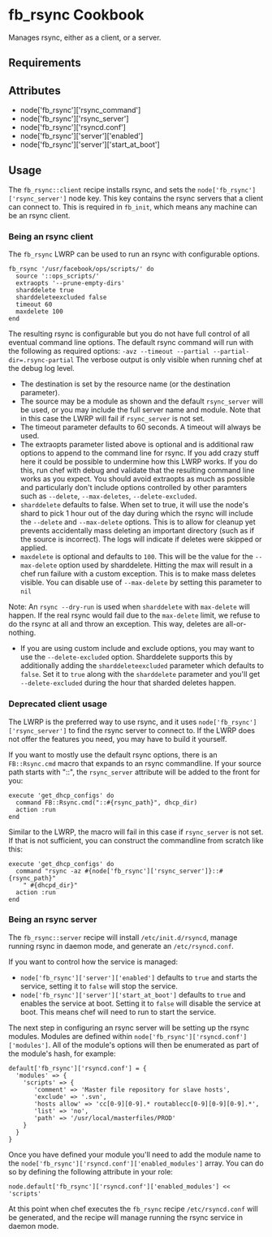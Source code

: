 fb_rsync Cookbook
====================
Manages rsync, either as a client, or a server.

Requirements
------------

Attributes
----------
* node['fb_rsync']['rsync_command']
* node['fb_rsync']['rsync_server']
* node['fb_rsync']['rsyncd.conf']
* node['fb_rsync']['server']['enabled']
* node['fb_rsync']['server']['start_at_boot']

Usage
-----
The `fb_rsync::client` recipe installs rsync, and sets the
`node['fb_rsync']['rsync_server']` node key. This key contains the rsync
servers that a client can connect to. This is required in `fb_init`, which
means any machine can be an rsync client.

### Being an rsync client
The `fb_rsync` LWRP can be used to run an rsync with configurable options.

```
fb_rsync '/usr/facebook/ops/scripts/' do
  source '::ops_scripts/'
  extraopts '--prune-empty-dirs'
  sharddelete true
  sharddeleteexcluded false
  timeout 60
  maxdelete 100
end
```

The resulting rsync is configurable but you do not have full control of all
eventual command line options. The default rsync command will run with the
following as required options:
`-avz --timeout --partial --partial-dir=.rsync-partial`
The verbose output is only visible when running chef at the debug log level.

* The destination is set by the resource name (or the destination parameter).
* The source may be a module as shown and the default `rsync_server` will be
used, or you may include the full server name and module. Note that in this
case the LWRP will fail if `rsync_server` is not set.
* The timeout parameter defaults to 60 seconds. A timeout will always be used.
* The extraopts parameter listed above is optional and is additional raw
options to append to the command line for rsync. If you add crazy stuff here
it could be possible to undermine how this LWRP works. If you do this, run chef
with debug and validate that the resulting command line works as you expect.
You should avoid extraopts as much as possible and particularly don't include
options controlled by other paramters such as `--delete`, `--max-deletes`,
`--delete-excluded`.
* `sharddelete` defaults to false. When set to true, it will use the node's
shard to pick 1 hour out of the day during which the rsync will include the
`--delete` and `--max-delete` options. This is to allow for cleanup yet
prevents accidentally mass deleting an important directory (such as if the
source is incorrect). The logs will indicate if deletes were skipped or
applied.
* `maxdelete` is optional and defaults to `100`. This will be the value for the
`--max-delete` option used by sharddelete. Hitting the max will result in a
chef run failure with a custom exception. This is to make mass deletes visible.
You can disable use of `--max-delete` by setting this parameter to `nil`

Note: An `rsync --dry-run` is used when `sharddelete` with `max-delete` will
happen. If the real rsync would fail due to the `max-delete` limit, we refuse
to do the rsync at all and throw an exception. This way, deletes are
all-or-nothing.

* If you are using custom include and exclude options, you may want to use the
`--delete-excluded` option. Sharddelete supports this by additionally adding
the `sharddeleteexcluded` parameter which defaults to `false`. Set it to `true`
along with the `sharddelete` parameter and you'll get `--delete-excluded`
during the hour that sharded deletes happen.

### Deprecated client usage
The LWRP is the preferred way to use rsync, and it uses
`node['fb_rsync']['rsync_server']` to find the rsync server to connect to.  If
the LWRP does not offer the features you need, you may have to build it
yourself.

If you want to mostly use the default rsync options, there is an
`FB::Rsync.cmd` macro that expands to an rsync commandline. If your source path
starts with "::", the `rsync_server` attribute will be added to the front for
you:

```
execute 'get_dhcp_configs' do
  command FB::Rsync.cmd("::#{rsync_path}", dhcp_dir)
  action :run
end
```

Similar to the LWRP, the macro will fail in this case if `rsync_server` is not
set. If that is not sufficient, you can construct the commandline from scratch
like this:

```
execute 'get_dhcp_configs' do
  command "rsync -az #{node['fb_rsync']['rsync_server']}::#{rsync_path}"
    " #{dhcpd_dir}"
  action :run
end
```

### Being an rsync server
The `fb_rsync::server` recipe will install `/etc/init.d/rsyncd`, manage running rsync
in daemon mode, and generate an `/etc/rsyncd.conf`.

If you want to control how the service is managed:
* `node['fb_rsync']['server']['enabled']` defaults to `true` and starts the
service, setting it to `false` will stop the service.
* `node['fb_rsync']['server']['start_at_boot']` defaults to `true` and
enables the service at boot. Setting it to `false` will disable the service at
boot. This means chef will need to run to start the service.

The next step in configuring an rsync server will be setting up the rsync
modules. Modules are defined within
`node['fb_rsync']['rsyncd.conf']['modules']`. All of the module's options will
then be enumerated as part of the module's hash, for example:

```
default['fb_rsync']['rsyncd.conf'] = {
  'modules' => {
    'scripts' => {
       'comment' => 'Master file repository for slave hosts',
       'exclude' => '.svn',
       'hosts allow' => 'cc[0-9][0-9].* routablecc[0-9][0-9][0-9].*',
       'list' => 'no',
       'path' => '/usr/local/masterfiles/PROD'
    }
  }
}
```

Once you have defined your module you'll need to add the module name to the
`node['fb_rsync']['rsyncd.conf']['enabled_modules']` array. You can do so by
defining the following attribute in your role:

```
node.default['fb_rsync']['rsyncd.conf']['enabled_modules'] << 'scripts'
```

At this point when chef executes the `fb_rsync` recipe `/etc/rsyncd.conf`
will be generated, and the recipe will manage running the rsync service in
daemon mode.
